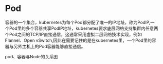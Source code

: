 # Pod

容器的一个集合，kubernetes为每个Pod都分配了唯一的IP地址，称为PodIP,一个Pod里的多个容器共享PodIP地址，kubernetes要求底层网络支持集群内任意两个Pod之间的TCP/IP直接通信，这通常采用虚拟二层网络技术实现，例如Flannel、Open vSwitch,因此在需要记住的是在kubernetes里，一个Pod里的容器与另外主机上的Pod容器能够直接通信。

pod、容器与Node的关系图

